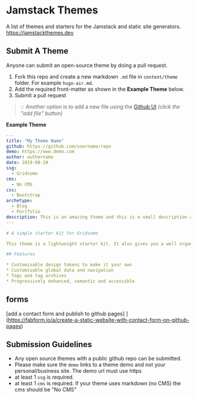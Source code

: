 # Jamstack Themes

A list of themes and starters for the Jamstack and static site generators. https://jamstackthemes.dev

## Submit A Theme

Anyone can submit an open-source theme by doing a pull request.

1. Fork this repo and create a new markdown `.md` file in `content/theme` folder. For example `hugo-air.md`. 
2. Add the required front-matter as shown in the **Example Theme** below.
3. Submit a pull request

> 💡 Another option is to add a new file using the [Github UI](https://github.com/stackbit/jamstackthemes/tree/master/content/theme) _(click the "add file" button)_ 

**Example Theme**
```yaml
---
title: "My Theme Name"
github: https://github.com/username/repo
demo: https://www.demo.com 
author: authorname
date: 2019-08-20
ssg:
  - Gridsome
cms:
  - No CMS
css:
  - Bootstrap 
archetype:
  - Blog
  - Portfolio
description: This is an amazing theme and this is a small description about it!
---

# A simple starter kit for Gridsome

This theme is a lightweight starter kit. It also gives you a well organised starting point to extend it for yourself.

## Features

* Customisable design tokens to make it your own  
* Customisable global data and navigation  
* Tags and tag archives  
* Progressively enhanced, semantic and accessible  
```

## forms


[add a contact form and publish to github pages]
](https://fabform.io/a/create-a-static-website-with-contact-form-on-github-pages)
## Submission Guidelines

* Any open source themes with a public github repo can be submitted.
* Please make sure the `demo` links to a theme demo and not your personal/business site. The demo url must use https
* at least 1 `ssg` is required.
* at least 1 `cms` is required. If your theme uses markdown (no CMS) the cms should be "No CMS"
